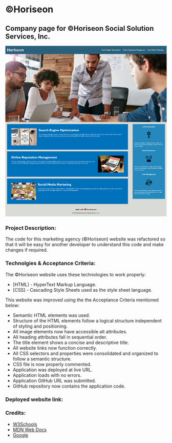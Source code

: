 # **©Horiseon**
## Company page for ©Horiseon Social Solution Services, Inc.

![alt text](assets/images/screenshot.png)

### **Project Description:**
The code for this marketing agency (©Horiseon) website was refactored so that it will be easy for another developer to understand this code and make changes if required.


### **Technolgies & Acceptance Criteria:**
The ©Horiseon website uses these technologies to work properly:
- [HTML] - HyperText Markup Language.
- [CSS] - Cascading Style Sheets used as the style sheet language.

This website was improved using the the Acceptance Criteria mentioned below:
- Semantic HTML elements was used.
- Structure of the HTML elements follow a logical structure independent of styling and positioning.
- All image elements now have accessible alt attributes.
- All heading attributes fall in sequential order.
- The title element shows a concise and descriptive title.
- All website links now function correctly.
- All CSS selectors and properties were consolidated and organized to follow a semantic structure.
- CSS file is now properly commented.
- Application was deployed at live URL.
- Application loads with no errors.
- Application GitHub URL was submitted.
- GitHub repository now contains the application code.

### **Deployed website link:**



### **Credits:**
- [W3Schools](https://www.w3schools.com "W3Schools")
- [MDN Web Docs](https://developer.mozilla.org "MDN Web Docs")
- [Google](https://www.google.com "Google's Homepage")